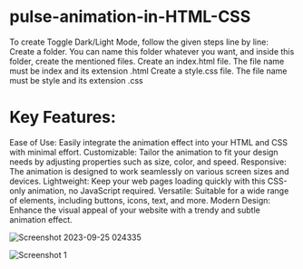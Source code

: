 # pulse-animation-in-HTML-CSS
To create Toggle Dark/Light Mode, follow the given steps line by line: Create a folder. You can name this folder whatever you want, and inside this folder, create the mentioned files. Create an index.html file. The file name must be index and its extension .html Create a style.css file. The file name must be style and its extension .css

# Key Features:
Ease of Use:
Easily integrate the animation effect into your HTML and CSS with minimal effort.
Customizable: 
Tailor the animation to fit your design needs by adjusting properties such as size, color, and speed.
Responsive:
The animation is designed to work seamlessly on various screen sizes and devices.
Lightweight: 
Keep your web pages loading quickly with this CSS-only animation, no JavaScript required.
Versatile: 
Suitable for a wide range of elements, including buttons, icons, text, and more.
Modern Design: 
Enhance the visual appeal of your website with a trendy and subtle animation effect.

![Screenshot 2023-09-25 024335](https://github.com/Mostafamahmoud12824/CSS-Pulse-Animation-Effect/assets/62766443/191b7392-be3a-449c-8c8a-08fb89344733)

![Screenshot 1](https://github.com/Mostafamahmoud12824/CSS-Pulse-Animation-Effect/assets/62766443/839239bf-131d-43e2-a12e-1823b5d6cf6a)
